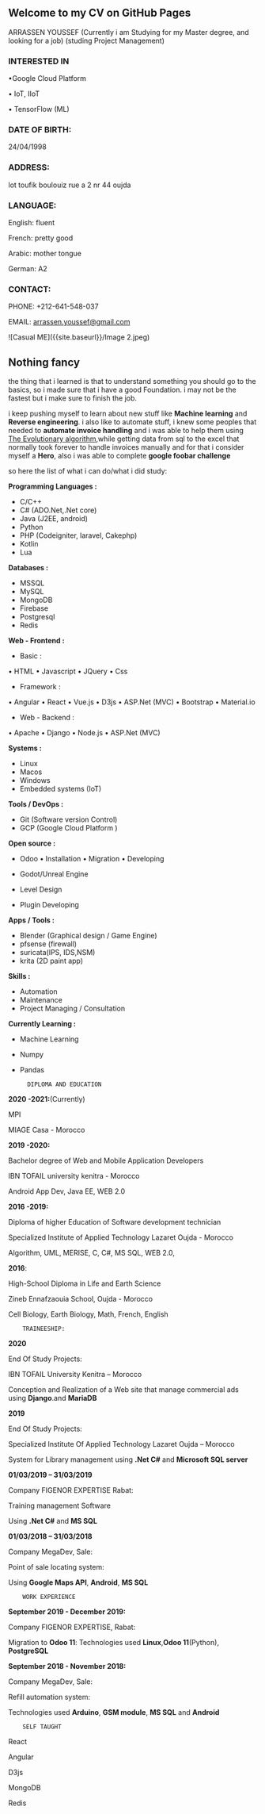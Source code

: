 ## Welcome to my CV on GitHub Pages


ARRASSEN YOUSSEF
(Currently i am Studying for my Master degree, and looking for a job) 
(studing Project Management)

### INTERESTED IN
•Google Cloud Platform

•	IoT, IIoT

•	TensorFlow (ML)


### DATE OF BIRTH:

24/04/1998

### ADDRESS:

lot toufik boulouiz rue a 2 nr 44
oujda 

### LANGUAGE:

English: fluent

French: pretty good

Arabic: mother tongue

German: A2

### CONTACT:

PHONE:
+212-641-548-037

EMAIL:
arrassen.youssef@gmail.com



![Casual ME]({{site.baseurl}}/Image 2.jpeg)


## Nothing fancy

the thing that i learned is that to understand something you should go to the basics, so i made sure that i have a good Foundation. i may not be the fastest but i make sure to finish the job.

i keep pushing myself to learn about new stuff like **Machine learning** and **Reverse engineering**. i also like to automate stuff, i knew some peoples that needed to **automate invoice handling** and i was able to help them using  
[The Evolutionary algorithm](https://en.wikipedia.org/wiki/Evolutionary_algorithm "The Evolutionary algorithm"),while getting data from sql to the excel that normally took forever to handle invoices manually and for that i consider myself a **Hero**, also i was able to complete  **google foobar challenge**

so here the list of what i can do/what i did study:


**Programming Languages :**
- C/C++
- C# (ADO.Net,.Net core)
- Java (J2EE, android)
- Python
- PHP (Codeigniter, laravel, Cakephp)
- Kotlin
- Lua


**Databases :**
- MSSQL
- MySQL
- MongoDB
- Firebase
- Postgresql
- Redis

**Web - Frontend :**
- Basic :

• HTML
• Javascript
• JQuery
• Css

- Framework :

• Angular
• React
• Vue.js
• D3js
• ASP.Net (MVC)
• Bootstrap
• Material.io

- Web - Backend :

• Apache
• Django
• Node.js
• ASP.Net (MVC)

**Systems :**

- Linux
- Macos
- Windows
- Embedded systems (IoT)

**Tools / DevOps :**

- Git (Software version Control)
- GCP (Google Cloud Platform )


**Open source :**

- Odoo
• Installation
• Migration
• Developing

- Godot/Unreal Engine
- Level Design
- Plugin Developing

**Apps / Tools :**

- Blender (Graphical design / Game Engine)
- pfsense (firewall)
- suricata(IPS, IDS,NSM)
- krita (2D paint app)


**Skills :**

- Automation
- Maintenance
- Project Managing / Consultation

**Currently Learning :**

- Machine Learning
- Numpy
- Pandas



		DIPLOMA AND EDUCATION

**2020 -2021:**(Currently)

MPI

 MIAGE Casa - Morocco



**2019 -2020:**

Bachelor degree of Web and Mobile Application Developers 

IBN TOFAIL university kenitra - Morocco

Android App Dev, Java EE, WEB 2.0

**2016 -2019:**

Diploma of higher Education of Software development technician

Specialized Institute of Applied Technology Lazaret Oujda - Morocco

Algorithm, UML, MERISE, C, C#, MS SQL, WEB 2.0, 

**2016**:

High-School Diploma in Life and Earth Science

Zineb Ennafzaouia School, Oujda - Morocco

Cell Biology, Earth Biology, Math, French, English


		TRAINEESHIP:
**2020**

End Of Study Projects:

IBN TOFAIL University Kenitra – Morocco

Conception and Realization of a Web site that manage commercial ads using **Django**.and **MariaDB**

**2019**

End Of Study Projects:

Specialized Institute Of Applied Technology Lazaret Oujda – Morocco

System for Library management using **.Net C#** and **Microsoft SQL server**

**01/03/2019 – 31/03/2019**

Company FIGENOR EXPERTISE Rabat:

Training management Software

Using **.Net C#** and **MS SQL**


**01/03/2018 – 31/03/2018**
    
Company MegaDev, Sale:

Point of sale locating system: 

Using **Google Maps API**, **Android**, **MS SQL**

		WORK EXPERIENCE

**September 2019 - December 2019:**

Company FIGENOR EXPERTISE, Rabat:

Migration to **Odoo 11**:
Technologies used **Linux**,**Odoo 11**(Python), **PostgreSQL**


**September 2018 - November 2018:**

Company MegaDev, Sale:

Refill automation system:

Technologies used **Arduino**, **GSM module**, **MS SQL** and **Android**

		SELF TAUGHT

React

Angular

D3js

MongoDB

Redis




		
